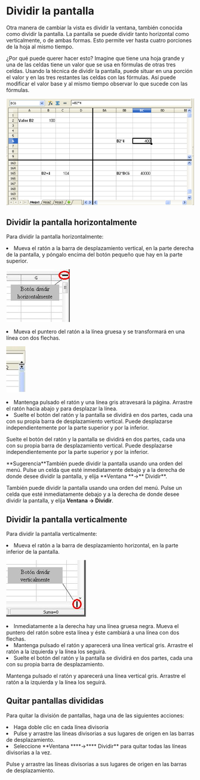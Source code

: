 
# Dividir la pantalla

Otra manera de cambiar la vista es dividir la ventana, también conocida como dividir la pantalla. La pantalla se puede dividir tanto horizontal como verticalmente, o de ambas formas. Esto permite ver hasta cuatro porciones de la hoja al mismo tiempo.

¿Por qué puede querer hacer esto? Imagine que tiene una hoja grande y una de las celdas tiene un valor que se usa en fórmulas de otras tres celdas. Usando la técnica de dividir la pantalla, puede situar en una porción el valor y en las tres restantes las celdas con las fórmulas. Así puede modificar el valor base y al mismo tiempo observar lo que sucede con las fórmulas.

![](img/Dividir.png)


## Dividir la pantalla horizontalmente

Para dividir la pantalla horizontalmente:

<li value="1">
Mueva el ratón a la barra de desplazamiento vertical, en la parte derecha de la pantalla, y póngalo encima del botón pequeño que hay en la parte superior.
</li>

![](img/Dividirv.jpg)
<li>
Mueva el puntero del ratón a la línea gruesa y se transformará en una línea con dos flechas.
</li>

![](img/Dividirv1.jpg)
<li>
Mantenga pulsado el ratón y una línea gris atravesará la página. Arrastre el ratón hacia abajo y para desplazar la línea.
</li>
<li>
Suelte el botón del ratón y la pantalla se dividirá en dos partes, cada una con su propia barra de desplazamiento vertical. Puede desplazarse independientemente por la parte superior y por la inferior.
</li>

Suelte el botón del ratón y la pantalla se dividirá en dos partes, cada una con su propia barra de desplazamiento vertical. Puede desplazarse independientemente por la parte superior y por la inferior.
<td width="699" bgcolor="#83caff">**Sugerencia**</td><td width="3646">También puede dividir la pantalla usando una orden del menú. Pulse un celda que esté inmediatamente debajo y a la derecha de donde desee dividir la pantalla, y elija **Ventana **→** Dividir**.</td>

También puede dividir la pantalla usando una orden del menú. Pulse un celda que esté inmediatamente debajo y a la derecha de donde desee dividir la pantalla, y elija **Ventana **→** Dividir**.



## Dividir la pantalla verticalmente

Para dividir la pantalla verticalmente:

<li value="1">
Mueva el ratón a la barra de desplazamiento horizontal, en la parte inferior de la pantalla.
</li>

![](img/Dividirh.jpg)
<li>
Inmediatamente a la derecha hay una línea gruesa negra. Mueva el puntero del ratón sobre esta línea y éste cambiará a una línea con dos flechas.
</li>
<li>
Mantenga pulsado el ratón y aparecerá una línea vertical gris. Arrastre el ratón a la izquierda y la línea los seguirá.
</li>
<li>
Suelte el botón del ratón y la pantalla se dividirá en dos partes, cada una con su propia barra de desplazamiento.
</li>

Mantenga pulsado el ratón y aparecerá una línea vertical gris. Arrastre el ratón a la izquierda y la línea los seguirá.

## Quitar pantallas divididas

Para quitar la división de pantallas, haga una de las siguientes acciones:

<li>
Haga doble clic en cada línea divisoria
</li>
<li>
Pulse y arrastre las líneas divisorias a sus lugares de origen en las barras de desplazamiento.
</li>
<li>
Seleccione **Ventana ****→**** Dividir** para quitar todas las líneas divisorias a la vez.
</li>

Pulse y arrastre las líneas divisorias a sus lugares de origen en las barras de desplazamiento.



